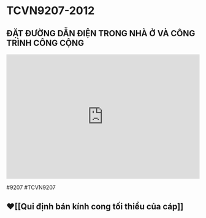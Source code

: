 # TCVN9207-2012 
## ĐẶT ĐƯỜNG DẪN ĐIỆN TRONG NHÀ Ở VÀ CÔNG TRÌNH CÔNG CỘNG

<div style="position:relative;padding-top:max(60%,324px);width:100%;height:0;"><iframe style="position:absolute;border:none;width:100%;height:100%;left:0;top:0;" src="https://online.fliphtml5.com/qzyvf/ohxh/"  seamless="seamless" scrolling="no" frameborder="0" allowtransparency="true" allowfullscreen="true" ></iframe></div>

#9207 #TCVN9207


## ❤️[[Qui định bán kính cong tối thiểu của cáp]]